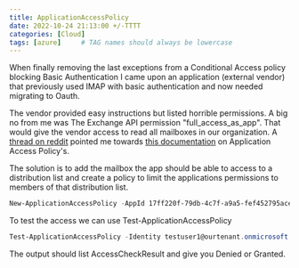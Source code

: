 ```yaml
---
title: ApplicationAccessPolicy
date: 2022-10-24 21:13:00 +/-TTTT
categories: [Cloud]
tags: [azure]     # TAG names should always be lowercase
---
```


When finally removing the last exceptions from a Conditional Access policy blocking Basic Authentication I came upon an application (external vendor) that previously used IMAP with basic authentication and now needed migrating to Oauth. 

The vendor provided easy instructions but listed horrible permissions. A big no from me was The Exchange API permission "full_access_as_app". That would give the vendor access to read all mailboxes in our organization. A [thread on reddit](https://www.reddit.com/r/AZURE/comments/vp0l3h/vendor_wants_full_access_as_app_to_our_exchange/) pointed me towards [this documentation](https://learn.microsoft.com/en-us/graph/auth-limit-mailbox-access) on  Application Access Policy's.

The solution is to add the mailbox the app should be able to access to a distribution list and create a policy to limit the applications permissions to members of that distribution list. 

```powershell
New-ApplicationAccessPolicy -AppId 17ff220f-79db-4c7f-a9a5-fef452795ace -PolicyScopeGroupId RestrictedGroup@ourtenant.onmicrosoft.com -AccessRight RestrictAccess -Description "Restrict access to members of RestrictedGroup" 
```
To test the access we can use Test-ApplicationAccessPolicy 

```powershell
Test-ApplicationAccessPolicy -Identity testuser1@ourtenant.onmicrosoft.com -AppId 17ff220f-79db-4c7f-a9a5-fef452795ace 
```
The output should list AccessCheckResult and give you Denied or Granted. 

